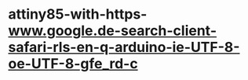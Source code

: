 # attiny85-with-https-www.google.de-search-client-safari-rls-en-q-arduino-ie-UTF-8-oe-UTF-8-gfe_rd-c